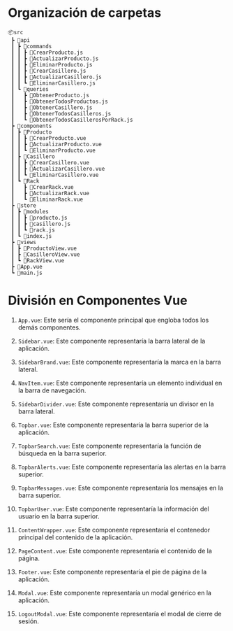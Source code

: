 # Organización de carpetas

```
📦src
 ┣ 📂api
 ┃ ┣ 📂commands
 ┃ ┃ ┣ 📜CrearProducto.js
 ┃ ┃ ┣ 📜ActualizarProducto.js
 ┃ ┃ ┣ 📜EliminarProducto.js
 ┃ ┃ ┣ 📜CrearCasillero.js
 ┃ ┃ ┣ 📜ActualizarCasillero.js
 ┃ ┃ ┗ 📜EliminarCasillero.js
 ┃ ┗ 📂queries
 ┃   ┣ 📜ObtenerProducto.js
 ┃   ┣ 📜ObtenerTodosProductos.js
 ┃   ┣ 📜ObtenerCasillero.js
 ┃   ┣ 📜ObtenerTodosCasilleros.js
 ┃   ┗ 📜ObtenerTodosCasillerosPorRack.js
 ┣ 📂components
 ┃ ┣ 📂Producto
 ┃ ┃ ┣ 📜CrearProducto.vue
 ┃ ┃ ┣ 📜ActualizarProducto.vue
 ┃ ┃ ┗ 📜EliminarProducto.vue
 ┃ ┣ 📂Casillero
 ┃ ┃ ┣ 📜CrearCasillero.vue
 ┃ ┃ ┣ 📜ActualizarCasillero.vue
 ┃ ┃ ┗ 📜EliminarCasillero.vue
 ┃ ┗ 📂Rack
 ┃   ┣ 📜CrearRack.vue
 ┃   ┣ 📜ActualizarRack.vue
 ┃   ┗ 📜EliminarRack.vue
 ┣ 📂store
 ┃ ┣ 📂modules
 ┃ ┃ ┣ 📜producto.js
 ┃ ┃ ┣ 📜casillero.js
 ┃ ┃ ┗ 📜rack.js
 ┃ ┗ 📜index.js
 ┣ 📂views
 ┃ ┣ 📜ProductoView.vue
 ┃ ┣ 📜CasilleroView.vue
 ┃ ┗ 📜RackView.vue
 ┣ 📜App.vue
 ┗ 📜main.js

```

# División en Componentes Vue

1. `App.vue`: Este sería el componente principal que engloba todos los demás componentes.

2. `Sidebar.vue`: Este componente representaría la barra lateral de la aplicación.

3. `SidebarBrand.vue`: Este componente representaría la marca en la barra lateral.

4. `NavItem.vue`: Este componente representaría un elemento individual en la barra de navegación.

5. `SidebarDivider.vue`: Este componente representaría un divisor en la barra lateral.

6. `Topbar.vue`: Este componente representaría la barra superior de la aplicación.

7. `TopbarSearch.vue`: Este componente representaría la función de búsqueda en la barra superior.

8. `TopbarAlerts.vue`: Este componente representaría las alertas en la barra superior.

9. `TopbarMessages.vue`: Este componente representaría los mensajes en la barra superior.

10. `TopbarUser.vue`: Este componente representaría la información del usuario en la barra superior.

11. `ContentWrapper.vue`: Este componente representaría el contenedor principal del contenido de la aplicación.

12. `PageContent.vue`: Este componente representaría el contenido de la página.

13. `Footer.vue`: Este componente representaría el pie de página de la aplicación.

14. `Modal.vue`: Este componente representaría un modal genérico en la aplicación.

15. `LogoutModal.vue`: Este componente representaría el modal de cierre de sesión.
